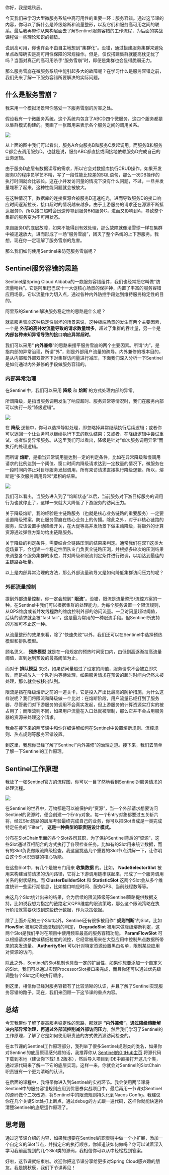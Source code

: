 你好，我是姚秋辰。

今天我们来学习大型微服务系统中高可用性的重要一环：服务容错。通过这节课的内容，你可以了解什么是降级熔断和流量整形，以及它们和服务高可用之间的联系。最后我再带你从架构层面去了解Sentinel服务容错的工作流程，为后面的实战课程做一些理论知识的铺垫。

说到高可用，你也许会不由自主地想到“集群化”。没错，通过搭建服务集群来避免单点故障确实是高可用性保障的常规操作。但是，仅仅搭建集群就能高枕无忧了吗？当面对真正的高可用杀手“服务雪崩”时，即便是集群也会显得脆弱无力。

那么服务雪崩在微服务系统中能引起多大的故障呢？在学习什么是服务容错之前，我们先来了解一下服务容错所要解决的实际问题。

## 什么是服务雪崩？

我来用一个模拟场景带你感受一下服务雪崩的厉害之处。

假设我有一个微服务系统，这个系统内包含了ABCD四个微服务，这四个服务都是以集群模式构建的。我画了一张图用来表示各个服务之间的调用关系。

![](https://static001.geekbang.org/resource/image/be/6b/becfd73ed87c8d1747300b1b79f5d06b.jpg?wh=2000x940)

从上面的图中我们可以看出，服务A会向服务B和服务C发起调用，而服务B和服务C都会去调用服务D。也就是说，服务ABC都直接或间接地依赖服务D完成自己的业务逻辑。

由于服务D底层有数据读写的需求，所以它会对数据库执行CRUD操作。如果开发服务D的程序员学艺不精，写了一段性能比较差的SQL语句，那么一次DB操作的执行时间就会比较长。这在小并发访问量的情况下没有什么问题，不过，一旦并发量堆积了起来，这种性能问题就会被放大。

在这种情况下，数据库的连接资源会被服务D迅速吃光，进而导致服务D的接口响应时间逐渐拉长，接口超时的情况越来越多。由于上游服务的请求还在源源不断抵达服务D，所以接口超时会迅速传导到服务B和服务C，进而又影响到A，导致整个集群的服务变为不可用状态。

来自服务D的底层故障，如果不能得到有效处理，那么故障就像滚雪球一样在集群中被迅速放大，进而形成了一场“服务雪崩”，团灭了整个系统的上下游服务。我想，现在你一定理解了服务雪崩的危害。

那么我们如何使用Sentinel来防范服务雪崩呢？

## Sentinel服务容错的思路

Sentinel是Spring Cloud Alibaba的一款服务容错组件，我们也经常把它叫做“防流量哨兵”。它是阿里巴巴双十一大促核心场景的保护神，内置了丰富的服务容错应用场景。它以流量作为切入点，通过各种内外防控手段达到维持服务稳定性的目的。

阿里系的Sentinel解决服务稳定性的思路是什么呢？

就拿服务雪崩这种稳定性崩坏的场景来说，这种极端场景的发生有两个主要因素，一个是 **外部的高并发流量导致的请求数量增多**，超过了集群的吞吐量，另一个是 **内部各种未知异常导致的接口响应异常超时**。

我们可以采用“ **内外兼修**”的思路来摆平服务雪崩的两个主要因素。所谓“内”，是指内部的异常治理，所谓“外”，则是外部用户流量的疏导。内外兼修的根本目的，是从内部和外部双管齐下对集群访问量进行减压，下面我们深入分析一下Sentinel是如何通过内外兼修的手段做服务容错的。

### 内部异常治理

在Sentinel中，我们可以采用 **降级** 和 **熔断** 的方式处理内部的异常。

所谓降级，是指当服务调用发生了响应超时、服务异常等情况时，我们在服务内部可以执行一段“降级逻辑”。

![](https://static001.geekbang.org/resource/image/3f/84/3f4061e79599f9fba6c65d90b839c184.jpg?wh=2000x940)

在 **降级** 逻辑中，你可以选择静默处理，即忽略掉异常继续执行后续逻辑；或者你可以返回一个让业务可以继续执行下去的默认结果；又或者，在降级逻辑中尝试重试、或者恢复异常服务。从这里我们可以看出，降级是针对“单次服务调用异常”而执行的处理逻辑。

而所谓 **熔断**，是指当异常调用量达到一定的判定条件，比如在异常降级和慢调用请求的比例达到一个阈值、窗口时间内降级请求达到一定数量的情况下，微服务在一段时间内停止对目标服务发起调用，所有来访请求直接执行降级逻辑。所以，熔断是“多次服务调用异常”累积的结果。

![](https://static001.geekbang.org/resource/image/4c/5e/4cyy9da258aef17aba76a749216d045e.jpg?wh=2000x940)

我们可以看出，当服务进入到了“熔断状态”以后，当前服务对下游目标服务的调用行为也就停止了，这样一来就大大降低了下游服务的访问压力。

关于降级熔断，我的经验是主链路服务（也就是核心业务链路的重要服务）一定要设置降级预案，防止服务雪崩在核心业务上的传播。除此之外，对于非核心链路的服务，应该设置手动降级开关，在大促等高并发场景下做主动降级，将额外的计算资源通过弹性方案匀给主链路服务。

关于降级的判定条件，需要结合全链路压测的结果来判定。通常我们在双11这类大促场景下，会组建一个稳定性团队专门负责全链路压测，并根据多轮次的压测结果来调整各个服务集群的水位，并对降级和限流判定条件进行微调，以期达到最佳的主链路吞吐量。

以上是内部异常治理的方法，那么外部流量疏导又是如何降低集群访问压力的呢？

### 外部流量控制

提到外部流量控制，你一定会想到“ **限流**”。没错，限流是流量整形/流控方案的一种。在Sentinel中我们可以根据集群的处理能力，为每个服务设置一个限流规则，从QPS维度或者并发线程数的维度控制外部的访问流量。一旦访问量超过阈值，后续的请求就会被“fast fail”，这是最为常用的一种限流手段。但Sentinel所支持的方案可不止这一种。

从流量整形的效果来看，除了“快速失败”以外，我们还可以在Sentinel中选择预热模型和排队模型。

顾名思义， **预热模型** 就是在一段规定的预热时间窗口内，由低到高逐渐拉高流量阈值，直到达到预设的最高阈值为止。

而对于 **排队模型** 来说，如果访问量超过了设定的阈值，服务请求不会被立即失败，而是被放入一个队列内等待处理，如果服务请求在预设的超时时间内仍然未被处理，那么就会被移出队列。

限流是挡在降级熔断之前的一道关卡，它是投入产出比最高的防护措施，为什么这样说呢？我们将限流和降级做一个比对：在熔断阶段，用户流量已经打到了服务器，尽管我们对下游服务的调用不会真实发起，但上游服务的计算资源实打实的被占用了；而限流则不同，如果用户流量在入口处就被限制，那么它并不会占用服务器的资源来处理这个请求。

我会在接下来的两节课中和你详细讲解如何在Sentinel中设置熔断规则、流控规则、热点规则等服务容错设置。

到这里，我想你已经了解了Sentinel“内外兼修”的治理之道。接下来，我们去简单了解一下Sentinel的工作原理。

## Sentinel工作原理

我放了一张Sentinel官方的流程图，你可以一目了然地看到Sentinel对服务请求的处理流程。

![](https://static001.geekbang.org/resource/image/5f/53/5f9a894aae17292320d86a5f993c1753.jpg?wh=2000x723)

在Sentinel的世界中，万物都是可以被保护的“资源”，当一个外部请求想要访问Sentinel的资源时，便会创建一个Entry对象。每一个Entry对象都要过五关斩六将，经过Slot链路的层层考验最终完成自己的业务，你可以把Slot当成是一类完成特定任务的“Filter”， **这是一种典型的职责链设计模式。**

分布在SlotChain里面的各个Slot各司其职，为了保护Sentinel背后的“资源”，这些Slot通过互相配合的方式执行了各项检查任务。比如有的Slot用来统计数据，而有的Slot负责做限流降级检查。我这里挑选几个重要的Slot节点讲解一下，让你明白这个Slot职责链的核心功能。

在这些Slot中，有几个是被专门用来 **收集数据** 的。比如， **NodeSelectorSlot** 被用来构建当前请求的访问路径，它将上下游调用链串联起来，形成了一个服务调用关系的树状结构。而 **ClusterBuilderSlot** 和 **StatisticSlot** 这两个Slot会从多个维度统计一些运行期信息，比如接口响应时间、服务QPS、当前线程数等等。

由这几个Slot统计出来的结果，会为后续的限流降级等Sentinel策略提供数据支持。比如说我想为指定的链路定义QPS维度的限流策略，那么这个限流策略在执行阶段就需要获取到这些统计数据，作为决策依据。

除了上面介绍的三个Slot以外，Sentinel还有很多被用作“ **规则判断**”的Slot。比如 **FlowSlot** 被用来做流控规则的判定， **DegradeSlot** 被用来做降级熔断判定，这两个Slot是我们平时在项目中使用频率最高的服务容错功能。 **ParamFlowSlot** 可以根据请求参数做精细粒度的流控，它经常被用来在大型应用中控制热点数据所带来的突发流量。 **AuthoritySlot** 可以针对特定资源设置黑白名单，限制某些应用对资源的访问。

除此之外，Sentinel的Slot机制也具备一定的扩展性，如果你想要添加一个自定义的Slot，我们可以通过实现ProcessorSlot接口来完成，而且你还可以通过优先级调整各个Slot之间的执行顺序。

到这里，相信你已经对服务容错有了比较清晰的认识，并且了解了Sentinel实现服务容错的路子。现在，我们来回顾一下这节课的重点内容。

## 总结

今天我带你了解了提高服务稳定性的思路，那就是 **“内外兼修”，通过降级熔断解决内部异常治理，再通过外部流控削减外部访问压力**。然后我们学习了Sentinel的工作原理，了解了它是如何使用职责链的方式做资源访问检查的。

在本节课的Sentinel工作原理部分，我列举了很多Sentinel规则类的类名，如果你对Sentinel的底层原理感兴趣的话，我推荐你从 [Sentinel的GitHub主页](https://github.com/alibaba/Sentinel) 将源代码下载到本地（建议你下载1.8.2版本），然后导入项目到IDE中直接打开这几个类，通过源代码来了解一下它的底层实现。这样一来，你就会对Sentinel的SlotChain职责链有一个更为清晰的认识。

在后面的课程中，我将带你进入到Sentinel的实战环节。我会使用两节课将Sentinel中的服务容错规则应用到优惠券实战项目中，最后再用一节课对Sentinel的源码做个二次改造，将Sentinel中的限流规则持久化到Nacos Config。我建议你在几个关键Slot处打上断点，通过debug的方式跟一遍代码，这样你就能快速拎清楚Sentinel的底层运作原理了。

## 思考题

通过这节课介绍的内容，如果我想要在Sentinel的职责链中做一个小扩展，添加一个自定义的Slot节点，并指定它的执行顺序，你知道该如何做吗？你可以试着深入学习我前面提到的几个Slot类的源码，我相信你可以从中轻松找到答案。

好啦，这节课就结束啦。欢迎你把这节课分享给更多对Spring Cloud感兴趣的朋友。我是姚秋辰，我们下节课再见！
